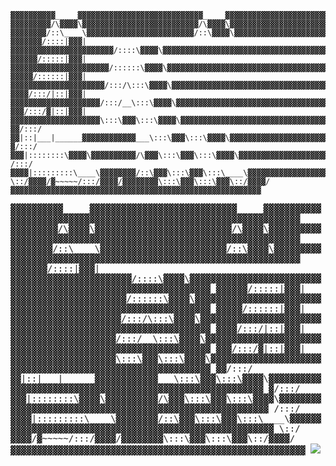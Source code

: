 ```
▓▓▓▓▓▓▓▓▓▓_____▓▓▓▓▓▓▓▓▓▓▓▓▓▓▓▓▓▓▓▓▓▓▓▓▓▓▓▓_____▓▓▓▓▓▓▓▓▓▓▓▓▓▓▓▓▓▓▓▓▓▓▓▓▓▓▓▓▓▓▓▓▓▓▓▓▓▓▓▓▓▓▓▓▓▓▓▓▓▓▓▓▓▓▓▓▓▓▓▓▓▓▓▓▓▓
▓▓▓▓▓▓▓▓▓/\▓▓▓▓\▓▓▓▓▓▓▓▓▓▓▓▓▓▓▓▓▓▓▓▓▓▓▓▓▓▓/\▓▓▓▓\▓▓▓▓▓▓▓▓▓▓▓▓▓▓▓▓▓▓▓▓▓▓▓▓▓▓▓▓▓▓▓▓▓▓▓▓▓▓▓▓▓▓▓▓▓▓▓▓▓▓▓▓▓▓▓▓▓▓▓▓▓▓▓▓▓
▓▓▓▓▓▓▓▓/::\____\▓▓▓▓▓▓▓▓▓▓▓▓▓▓▓▓▓▓▓▓▓▓▓▓/::\▓▓▓▓\▓▓▓▓▓▓▓▓▓▓▓▓▓▓▓▓▓▓▓▓▓▓▓▓▓▓▓▓▓▓▓▓▓▓▓▓▓▓▓▓▓▓▓▓▓▓▓▓▓▓▓▓▓▓▓▓▓▓▓▓▓▓▓▓
▓▓▓▓▓▓▓/::::|▓▓▓|▓▓▓▓▓▓▓▓▓▓▓▓▓▓▓▓▓▓▓▓▓▓▓/::::\▓▓▓▓\▓▓▓▓▓▓▓▓▓▓▓▓▓▓▓▓▓▓▓▓▓▓▓▓▓▓▓▓▓▓▓▓▓▓▓▓▓▓▓▓▓▓▓▓▓▓▓▓▓▓▓▓▓▓▓▓▓▓▓▓▓▓▓
▓▓▓▓▓▓/:::::|▓▓▓|▓▓▓▓▓▓▓▓▓▓▓▓▓▓▓▓▓▓▓▓▓▓/::::::\▓▓▓▓\▓▓▓▓▓▓▓▓▓▓▓▓▓▓▓▓▓▓▓▓▓▓▓▓▓▓▓▓▓▓▓▓▓▓▓▓▓▓▓▓▓▓▓▓▓▓▓▓▓▓▓▓▓▓▓▓▓▓▓▓▓▓
▓▓▓▓▓/::::::|▓▓▓|▓▓▓▓▓▓▓▓▓▓▓▓▓▓▓▓▓▓▓▓▓/:::/\:::\▓▓▓▓\▓▓▓▓▓▓▓▓▓▓▓▓▓▓▓▓▓▓▓▓▓▓▓▓▓▓▓▓▓▓▓▓▓▓▓▓▓▓▓▓▓▓▓▓▓▓▓▓▓▓▓▓▓▓▓▓▓▓▓▓▓
▓▓▓▓/:::/|::|▓▓▓|▓▓▓▓▓▓▓▓▓▓▓▓▓▓▓▓▓▓▓▓/:::/__\:::\▓▓▓▓\▓▓▓▓▓▓▓▓▓▓▓▓▓▓▓▓▓▓▓▓▓▓▓▓▓▓▓▓▓▓▓▓▓▓▓▓▓▓▓▓▓▓▓▓▓▓▓▓▓▓▓▓▓▓▓▓▓▓▓▓
▓▓▓/:::/▓|::|▓▓▓|▓▓▓▓▓▓▓▓▓▓▓▓▓▓▓▓▓▓▓▓\:::\▓▓▓\:::\▓▓▓▓\▓▓▓▓▓▓▓▓▓▓▓▓▓▓▓▓▓▓▓▓▓▓▓▓▓▓▓▓▓▓▓▓▓▓▓▓▓▓▓▓▓▓▓▓▓▓▓▓▓▓▓▓▓▓▓▓▓▓▓
▓▓/:::/▓▓|::|___|______▓▓▓▓▓▓▓▓▓▓▓▓___\:::\▓▓▓\:::\▓▓▓▓\▓▓▓▓▓▓▓▓▓▓▓▓▓▓▓▓▓▓▓▓▓▓▓▓▓▓▓▓▓▓▓▓▓▓▓▓▓▓▓▓▓▓▓▓▓▓▓▓▓▓▓▓▓▓▓▓▓▓
▓/:::/▓▓▓|::::::::\▓▓▓▓\▓▓▓▓▓▓▓▓▓▓/\▓▓▓\:::\▓▓▓\:::\▓▓▓▓\▓▓▓▓▓▓▓▓▓▓▓▓▓▓▓▓▓▓▓▓▓▓▓▓▓▓▓▓▓▓▓▓▓▓▓▓▓▓▓▓▓▓▓▓▓▓▓▓▓▓▓▓▓▓▓▓▓
/:::/▓▓▓▓|:::::::::\____\▓▓▓▓▓▓▓▓/::\▓▓▓\:::\▓▓▓\:::\____\▓▓▓▓▓▓▓▓▓▓▓▓▓▓▓▓▓▓▓▓▓▓▓▓▓▓▓▓▓▓▓▓▓▓▓▓▓▓▓▓▓▓▓▓▓▓▓▓▓▓▓▓▓▓▓▓
\::/▓▓▓▓/▓~~~~~/:::/▓▓▓▓/▓▓▓▓▓▓▓▓\:::\▓▓▓\:::\▓▓▓\::/▓▓▓▓/▓▓▓▓▓▓▓▓▓▓▓▓▓▓▓▓▓▓▓▓▓▓▓▓▓▓▓▓▓▓▓▓▓▓▓▓▓▓▓▓▓▓▓▓▓▓▓▓▓▓▓▓▓▓▓▓
```

<samp>
▓▓▓▓▓▓▓▓▓▓_____▓▓▓▓▓▓▓▓▓▓▓▓▓▓▓▓▓▓▓▓▓▓▓▓▓▓▓▓_____▓▓▓▓▓▓▓▓▓▓▓▓▓▓▓▓▓▓▓▓▓▓▓▓▓▓▓▓▓▓▓▓▓▓▓▓▓▓▓▓▓▓▓▓▓▓▓▓▓▓▓▓▓▓▓▓▓▓▓▓▓▓▓▓▓▓
▓▓▓▓▓▓▓▓▓/\▓▓▓▓\▓▓▓▓▓▓▓▓▓▓▓▓▓▓▓▓▓▓▓▓▓▓▓▓▓▓/\▓▓▓▓\▓▓▓▓▓▓▓▓▓▓▓▓▓▓▓▓▓▓▓▓▓▓▓▓▓▓▓▓▓▓▓▓▓▓▓▓▓▓▓▓▓▓▓▓▓▓▓▓▓▓▓▓▓▓▓▓▓▓▓▓▓▓▓▓▓
▓▓▓▓▓▓▓▓/::\____\▓▓▓▓▓▓▓▓▓▓▓▓▓▓▓▓▓▓▓▓▓▓▓▓/::\▓▓▓▓\▓▓▓▓▓▓▓▓▓▓▓▓▓▓▓▓▓▓▓▓▓▓▓▓▓▓▓▓▓▓▓▓▓▓▓▓▓▓▓▓▓▓▓▓▓▓▓▓▓▓▓▓▓▓▓▓▓▓▓▓▓▓▓▓
▓▓▓▓▓▓▓/::::|▓▓▓|▓▓▓▓▓▓▓▓▓▓▓▓▓▓▓▓▓▓▓▓▓▓▓/::::\▓▓▓▓\▓▓▓▓▓▓▓▓▓▓▓▓▓▓▓▓▓▓▓▓▓▓▓▓▓▓▓▓▓▓▓▓▓▓▓▓▓▓▓▓▓▓▓▓▓▓▓▓▓▓▓▓▓▓▓▓▓▓▓▓▓▓▓
▓▓▓▓▓▓/:::::|▓▓▓|▓▓▓▓▓▓▓▓▓▓▓▓▓▓▓▓▓▓▓▓▓▓/::::::\▓▓▓▓\▓▓▓▓▓▓▓▓▓▓▓▓▓▓▓▓▓▓▓▓▓▓▓▓▓▓▓▓▓▓▓▓▓▓▓▓▓▓▓▓▓▓▓▓▓▓▓▓▓▓▓▓▓▓▓▓▓▓▓▓▓▓
▓▓▓▓▓/::::::|▓▓▓|▓▓▓▓▓▓▓▓▓▓▓▓▓▓▓▓▓▓▓▓▓/:::/\:::\▓▓▓▓\▓▓▓▓▓▓▓▓▓▓▓▓▓▓▓▓▓▓▓▓▓▓▓▓▓▓▓▓▓▓▓▓▓▓▓▓▓▓▓▓▓▓▓▓▓▓▓▓▓▓▓▓▓▓▓▓▓▓▓▓▓
▓▓▓▓/:::/|::|▓▓▓|▓▓▓▓▓▓▓▓▓▓▓▓▓▓▓▓▓▓▓▓/:::/__\:::\▓▓▓▓\▓▓▓▓▓▓▓▓▓▓▓▓▓▓▓▓▓▓▓▓▓▓▓▓▓▓▓▓▓▓▓▓▓▓▓▓▓▓▓▓▓▓▓▓▓▓▓▓▓▓▓▓▓▓▓▓▓▓▓▓
▓▓▓/:::/▓|::|▓▓▓|▓▓▓▓▓▓▓▓▓▓▓▓▓▓▓▓▓▓▓▓\:::\▓▓▓\:::\▓▓▓▓\▓▓▓▓▓▓▓▓▓▓▓▓▓▓▓▓▓▓▓▓▓▓▓▓▓▓▓▓▓▓▓▓▓▓▓▓▓▓▓▓▓▓▓▓▓▓▓▓▓▓▓▓▓▓▓▓▓▓▓
▓▓/:::/▓▓|::|___|______▓▓▓▓▓▓▓▓▓▓▓▓___\:::\▓▓▓\:::\▓▓▓▓\▓▓▓▓▓▓▓▓▓▓▓▓▓▓▓▓▓▓▓▓▓▓▓▓▓▓▓▓▓▓▓▓▓▓▓▓▓▓▓▓▓▓▓▓▓▓▓▓▓▓▓▓▓▓▓▓▓▓
▓/:::/▓▓▓|::::::::\▓▓▓▓\▓▓▓▓▓▓▓▓▓▓/\▓▓▓\:::\▓▓▓\:::\▓▓▓▓\▓▓▓▓▓▓▓▓▓▓▓▓▓▓▓▓▓▓▓▓▓▓▓▓▓▓▓▓▓▓▓▓▓▓▓▓▓▓▓▓▓▓▓▓▓▓▓▓▓▓▓▓▓▓▓▓▓
/:::/▓▓▓▓|:::::::::\____\▓▓▓▓▓▓▓▓/::\▓▓▓\:::\▓▓▓\:::\____\▓▓▓▓▓▓▓▓▓▓▓▓▓▓▓▓▓▓▓▓▓▓▓▓▓▓▓▓▓▓▓▓▓▓▓▓▓▓▓▓▓▓▓▓▓▓▓▓▓▓▓▓▓▓▓▓
\::/▓▓▓▓/▓~~~~~/:::/▓▓▓▓/▓▓▓▓▓▓▓▓\:::\▓▓▓\:::\▓▓▓\::/▓▓▓▓/▓▓▓▓▓▓▓▓▓▓▓▓▓▓▓▓▓▓▓▓▓▓▓▓▓▓▓▓▓▓▓▓▓▓▓▓▓▓▓▓▓▓▓▓▓▓▓▓▓▓▓▓▓▓▓▓
<img src="https://user-images.githubusercontent.com/277401/87068141-26264280-c1e3-11ea-8849-b196311c015a.png" />
</samp>
